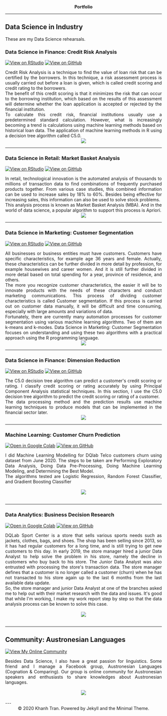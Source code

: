 <div style="text-align: center"><b>Portfolio</b></div>

---
## Data Science in Industry
These are my Data Science rehearsals.

### Data Science in Finance: Credit Risk Analysis

[![View on RStudio](https://img.shields.io/badge/RStudio-Open_RStudio-blue?logo=RStudio)](https://rpubs.com/jcarvallo/credit-risk-analysis)
[![View on GitHub](https://img.shields.io/badge/GitHub-View_on_GitHub-blue?logo=GitHub)](https://github.com/Jacquedelest/Latihan-dengan-R/tree/Credit-Risk-Analysis)

<div style="text-align: justify"> Credit Risk Analysis is a technique to find the value of loan risk that can be certified by the borrowers. In this technique, a risk assessment process is usually carried out before a loan is given, which is called credit scoring and credit rating to the borrowers.</div>

<div style="text-align: justify">The benefit of this credit scoring is that it minimizes the risk that can occur to the borrowing institution, which based on the results of this assessment will determine whether the loan application is accepted or rejected by the financial institution.</div>

<div style="text-align: justify">To calculate this credit risk, financial institutions usually use a predetermined standard calculation. However, what is increasingly becoming a trend is calculations using machine learning methods based on historical loan data. The application of machine learning methods in R using a decision tree algorithm called C5.0.</div>

<center><img src="images/Decision%20Tree.png"/></center>

---
### Data Science in Retail: Market Basket Analysis

[![View on RStudio](https://img.shields.io/badge/RStudio-Open_RStudio-blue?logo=RStudio)](https://rpubs.com/jcarvallo/market-basket-analysis)
[![View on GitHub](https://img.shields.io/badge/GitHub-View_on_GitHub-blue?logo=GitHub)](https://github.com/Jacquedelest/Latihan-dengan-R/tree/Market-Basket-Analysis)

<div style="text-align: justify">In retail, technological innovation is the automated analysis of thousands to millions of transaction data to find combinations of frequently purchased products together. From various case studies, this combined information can be used to increase sales by 18% to 60%. Besides being effective for increasing sales, this information can also be used to solve stock problems.</div>

<div style="text-align: justify">This analysis process is known as Market Basket Analysis (MBA). And in the world of data science, a popular algorithm to support this process is Apriori.</div>

<center><img src="images/MBA.png"/></center>

---
### Data Science in Marketing: Customer Segmentation

[![View on RStudio](https://img.shields.io/badge/RStudio-Open_RStudio-blue?logo=RStudio)](https://rpubs.com/jcarvallo/customer-segmentation)
[![View on GitHub](https://img.shields.io/badge/GitHub-View_on_GitHub-blue?logo=GitHub)](https://github.com/Jacquedelest/Latihan-dengan-R/tree/Customer-Segmentation)

<div style="text-align: justify">All businesses or business entities must have customers. Customers have specific characteristics, for example age 36 years and female. Actually, these characteristics can be further divided in more detail by profession, for example housewives and career women. And it is still further divided in more detail based on total spending for a year, province of residence, and others.</div>

<div style="text-align: justify">The more you recognize customer characteristics, the easier it will be to innovate products with the needs of these characters and conduct marketing communications. This process of dividing customer characteristics is called Customer segmentation. If this process is carried out on customer data manually, it will be difficult and time consuming, especially with large amounts and variations of data.</div>

<div style="text-align: justify">Fortunately, there are currently many automation processes for customer segmentation using various machine learning algorithms. Two of them are k-means and k-modes. Data Science in Marketing: Customer Segmentation focuses on understanding and using these two algorithms with a practical approach using the R programming language.</div>

<center><img src="images/audience-segmentation-push-notifications.png"/></center>

---
### Data Science in Finance: Dimension Reduction

[![View on RStudio](https://img.shields.io/badge/RStudio-Open_RStudio-blue?logo=RStudio)](https://rpubs.com/jcarvallo/dimension-reduction)
[![View on GitHub](https://img.shields.io/badge/GitHub-View_on_GitHub-blue?logo=GitHub)](https://github.com/Jacquedelest/Latihan-dengan-R/tree/Dimension-Reduction)

<div style="text-align: justify">The C5.0 decision tree algorithm can predict a customer's credit scoring or rating. I classify credit scoring or rating accurately by using Principal Component Analysis statistical techniques. In this section, I use the C5.0 decision tree algorithm to predict the credit scoring or rating of a customer.</div>

<div style="text-align: justify">The data processing method and the prediction results use machine learning techniques to produce models that can be implemented in the financial sector later.</div>

<center><img src="images/Visual2.png"/></center>

---
### Machine Learning: Customer Churn Prediction

[![Open in Google Colab](https://img.shields.io/badge/GoogleColab-Open_in_Google_Colab-blue?logo=GoogleColab)](https://colab.research.google.com/drive/1wKfQ47Y64Sn8G4-7Uhd8iib1e6snR3P3#scrollTo=iJr0nrEkItwC)
[![View on GitHub](https://img.shields.io/badge/GitHub-View_on_GitHub-blue?logo=GitHub)](https://github.com/Jacquedelest/Latihan-dengan-Python/blob/main/ML-for-Customer-Churn-Prediction.ipynb)

<div style="text-align: justify">I did Machine Learning Modelling for DQlab Telco customers churn using dataset from June 2020. The steps to be taken are Performing Exploratory Data Analysis, Doing Data Pre-Processing, Doing Machine Learning Modeling, and Determining the Best Model.</div>

<div style="text-align: justify">The algorithms tested are Logistic Regression, Random Forest Classifier, and Gradient Boosting Classifier</div>

<br>
<center><img src="images/Appropriate%20fitting%20algorithm%20for%20DQLab%20Telco.png"></center>
<br>

---
### Data Analytics: Business Decision Research

[![Open in Google Colab](https://img.shields.io/badge/GoogleColab-Open_in_GoogleColab-blue?logo=GoogleColab)](https://colab.research.google.com/drive/1fyjZEY_tN4MgpC-SOm5F1gEjSokHeB02#scrollTo=xR1ee1U7FV24)
[![View on GitHub](https://img.shields.io/badge/GitHub-View_on_GitHub-blue?logo=GitHub)](https://github.com/Jacquedelest/Latihan-dengan-Python/blob/main/Business_Decision_Research.ipynb)

<div style="text-align: justify">DQLab Sport Center is a store that sells various sports needs such as jackets, clothes, bags, and shoes. The shop has been selling since 2013, so it has had regular customers for a long time, and is still trying to get new customers to this day. In early 2019, the store manager hired a junior Data Analyst to help solve the problem in his store, namely the decline in customers who buy back to his store. The Junior Data Analyst was also entrusted with processing the store's transaction data. The store manager defines that a customer is no longer called a customer (churn) when he has not transacted to his store again up to the last 6 months from the last available data update.</div>

<div style="text-align: justify">So, the store manager and junior Data Analyst at one of the branches asked me to help out with their market research with the data and issues. It's good that while I'm working, I make my work report step by step so that the data analysis process can be known to solve this case.</div>
<br>
<center><img src="images/Trend.png"/></center>
<br>

---
## Community: Austronesian Languages

[![View My Online Community](https://img.shields.io/badge/Facebook-View_My_Online_Community-blue?logo=Facebook)](https://web.facebook.com/groups/austronesian.languages)

<div style="text-align: justify">Besides Data Science, I also have a great passion for linguistics. Some friend and I manage a Facebook group, Austronesian Languages (Cognation & Comparing). Our group is online community for Austronesian speakers and enthusiasts to share knowledges about Austronesian languages.</div>

<br>
<center><img src="images/Austronesian.png"/></center>
<br>
---
<center>© 2020 Khanh Tran. Powered by Jekyll and the Minimal Theme.</center>
